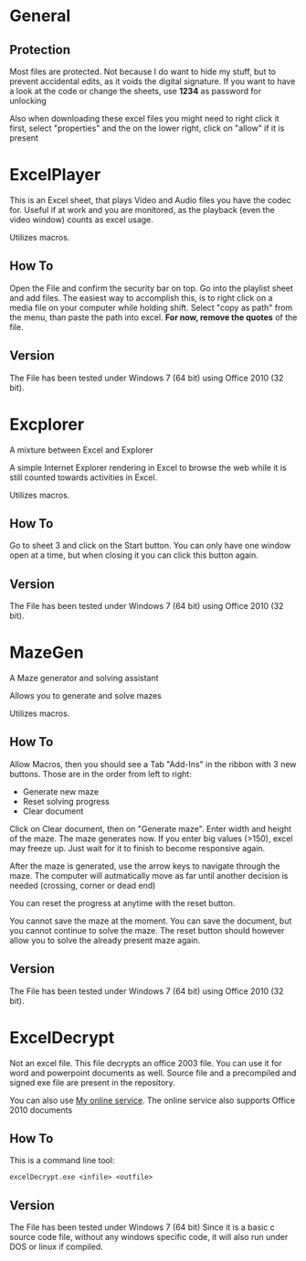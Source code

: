 General
=======

Protection
----------
Most files are protected. Not because I do want to hide my stuff, but to prevent accidental edits, as it voids the digital signature. If you want to have a look at the code or change the sheets, use **1234** as password for unlocking

Also when downloading these excel files you might need to right click it first, select "properties" and the on the lower right, click on "allow" if it is present

ExcelPlayer
===========

This is an Excel sheet, that plays Video and Audio files you have the codec for. Useful if at work and you are monitored, as the playback (even the video window) counts as excel usage.

Utilizes macros.

How To
------
Open the File and confirm the security bar on top.
Go into the playlist sheet and add files. The easiest way to accomplish this, is to right click on a media file on your computer while holding shift. Select "copy as path" from the menu, than paste the path into excel. **For now, remove the quotes** of the file.

Version
-------
The File has been tested under Windows 7 (64 bit) using Office 2010 (32 bit).

Excplorer
=========
A mixture between Excel and Explorer

A simple Internet Explorer rendering in Excel to browse the web while it is still counted towards activities in Excel.

Utilizes macros.

How To
------

Go to sheet 3 and click on the Start button. You can only have one window open at a time, but when closing it you can click this button again.

Version
-------
The File has been tested under Windows 7 (64 bit) using Office 2010 (32 bit).

MazeGen
=======
A Maze generator and solving assistant

Allows you to generate and solve mazes

Utilizes macros.

How To
------

Allow Macros, then you should see a Tab "Add-Ins" in the ribbon with 3 new buttons.
Those are in the order from left to right:

- Generate new maze
- Reset solving progress
- Clear document

Click on Clear document, then on "Generate maze".
Enter width and height of the maze.
The maze generates now. If you enter big values (>150),
excel may freeze up. Just wait for it to finish to become responsive again.

After the maze is generated, use the arrow keys to navigate through the maze.
The computer will autmatically move as far until another decision is needed
(crossing, corner or dead end)

You can reset the progress at anytime with the reset button.

You cannot save the maze at the moment.
You can save the document, but you cannot continue to solve the maze.
The reset button should however allow you to solve the already present maze again.

Version
-------
The File has been tested under Windows 7 (64 bit) using Office 2010 (32 bit).

ExcelDecrypt
============
Not an excel file.
This file decrypts an office 2003 file.
You can use it for word and powerpoint documents as well.
Source file and a precompiled and signed exe file are present in the repository.

You can also use [My online service](http://home.ayra.ch/unlock/).
The online service also supports Office 2010 documents

How To
------

This is a command line tool:

    excelDecrypt.exe <infile> <outfile>

Version
-------
The File has been tested under Windows 7 (64 bit)
Since it is a basic c source code file, without any windows specific code, it will also run under DOS or linux if compiled.
